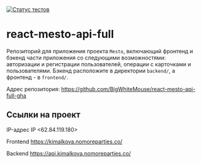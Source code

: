 [![Статус тестов](../../actions/workflows/tests.yml/badge.svg)](../../actions/workflows/tests.yml)

# react-mesto-api-full
Репозиторий для приложения проекта `Mesto`, включающий фронтенд и бэкенд части приложения со следующими возможностями: авторизации и регистрации пользователей, операции с карточками и пользователями. Бэкенд расположите в директории `backend/`, а фронтенд - в `frontend/`. 
  
Адрес репозитория: https://github.com/BigWhiteMouse/react-mesto-api-full-gha

## Ссылки на проект

IP-адрес IP <62.84.119.180>

Frontend https://kimalkova.nomoreparties.co/

Backend https://api.kimalkova.nomoreparties.co/
